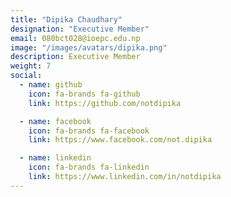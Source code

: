 ```yaml
---
title: "Dipika Chaudhary"
designation: "Executive Member"
email: 080bct028@ioepc.edu.np
image: "/images/avatars/dipika.png"
description: Executive Member
weight: 7
social:
  - name: github
    icon: fa-brands fa-github
    link: https://github.com/notdipika

  - name: facebook
    icon: fa-brands fa-facebook
    link: https://www.facebook.com/not.dipika

  - name: linkedin
    icon: fa-brands fa-linkedin
    link: https://www.linkedin.com/in/notdipika
---
```


